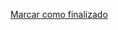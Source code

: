 <a onclick="test()" href="http://147.182.201.108:8080/finish/scripting-loops" target="_parent" class="btn primary-btn">Marcar como finalizado</a>
